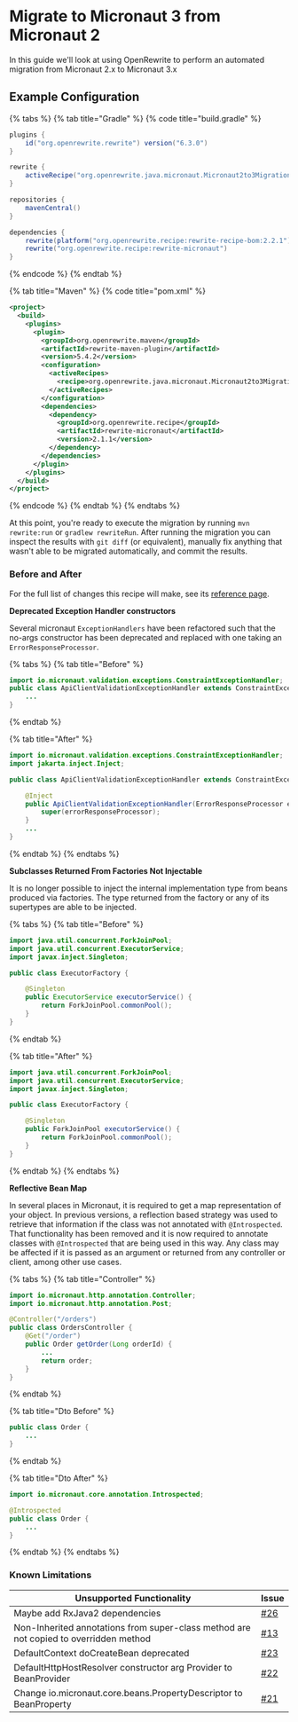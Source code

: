 # Migrate to Micronaut 3 from Micronaut 2

In this guide we'll look at using OpenRewrite to perform an automated migration from Micronaut 2.x to Micronaut 3.x

## Example Configuration

{% tabs %}
{% tab title="Gradle" %}
{% code title="build.gradle" %}
```groovy
plugins {
    id("org.openrewrite.rewrite") version("6.3.0")
}

rewrite {
    activeRecipe("org.openrewrite.java.micronaut.Micronaut2to3Migration")
}

repositories {
    mavenCentral()
}

dependencies {
    rewrite(platform("org.openrewrite.recipe:rewrite-recipe-bom:2.2.1"))
    rewrite("org.openrewrite.recipe:rewrite-micronaut")
}
```
{% endcode %}
{% endtab %}

{% tab title="Maven" %}
{% code title="pom.xml" %}
```xml
<project>
  <build>
    <plugins>
      <plugin>
        <groupId>org.openrewrite.maven</groupId>
        <artifactId>rewrite-maven-plugin</artifactId>
        <version>5.4.2</version>
        <configuration>
          <activeRecipes>
            <recipe>org.openrewrite.java.micronaut.Micronaut2to3Migration</recipe>
          </activeRecipes>
        </configuration>
        <dependencies>
          <dependency>
            <groupId>org.openrewrite.recipe</groupId>
            <artifactId>rewrite-micronaut</artifactId>
            <version>2.1.1</version>
          </dependency>
        </dependencies>
      </plugin>
    </plugins>
  </build>
</project>
```
{% endcode %}
{% endtab %}
{% endtabs %}

At this point, you're ready to execute the migration by running `mvn rewrite:run` or `gradlew rewriteRun`. After running the migration you can inspect the results with `git diff` (or equivalent), manually fix anything that wasn't able to be migrated automatically, and commit the results.

### Before and After

For the full list of changes this recipe will make, see its [reference page](/reference/recipes/java/micronaut/micronaut2to3migration.md).

**Deprecated Exception Handler constructors**

Several micronaut `ExceptionHandlers` have been refactored such that the no-args constructor has been deprecated and replaced with one taking an `ErrorResponseProcessor`.

{% tabs %}
{% tab title="Before" %}
```java
import io.micronaut.validation.exceptions.ConstraintExceptionHandler;
public class ApiClientValidationExceptionHandler extends ConstraintExceptionHandler {
    ...
}
```
{% endtab %}

{% tab title="After" %}
```java
import io.micronaut.validation.exceptions.ConstraintExceptionHandler;
import jakarta.inject.Inject;

public class ApiClientValidationExceptionHandler extends ConstraintExceptionHandler {

    @Inject
    public ApiClientValidationExceptionHandler(ErrorResponseProcessor errorResponseProcessor) {
        super(errorResponseProcessor);
    }
    ...
}
```
{% endtab %}
{% endtabs %}

**Subclasses Returned From Factories Not Injectable**

It is no longer possible to inject the internal implementation type from beans produced via factories. The type returned from the factory or any of its supertypes are able to be injected.

{% tabs %}
{% tab title="Before" %}
```java
import java.util.concurrent.ForkJoinPool;
import java.util.concurrent.ExecutorService;
import javax.inject.Singleton;

public class ExecutorFactory {

    @Singleton
    public ExecutorService executorService() {
        return ForkJoinPool.commonPool();
    }
}
```
{% endtab %}

{% tab title="After" %}
```java
import java.util.concurrent.ForkJoinPool;
import java.util.concurrent.ExecutorService;
import javax.inject.Singleton;

public class ExecutorFactory {

    @Singleton
    public ForkJoinPool executorService() {
        return ForkJoinPool.commonPool();
    }
}
```
{% endtab %}
{% endtabs %}

**Reflective Bean Map**

In several places in Micronaut, it is required to get a map representation of your object. In previous versions, a reflection based strategy was used to retrieve that information if the class was not annotated with `@Introspected`. That functionality has been removed and it is now required to annotate classes with `@Introspected` that are being used in this way. Any class may be affected if it is passed as an argument or returned from any controller or client, among other use cases.

{% tabs %}
{% tab title="Controller" %}
```java
import io.micronaut.http.annotation.Controller;
import io.micronaut.http.annotation.Post;

@Controller("/orders")
public class OrdersController {
    @Get("/order")
    public Order getOrder(Long orderId) {
        ...
        return order;
    }
}
```
{% endtab %}

{% tab title="Dto Before" %}
```java
public class Order {
    ...
}
```
{% endtab %}

{% tab title="Dto After" %}
```java
import io.micronaut.core.annotation.Introspected;

@Introspected
public class Order {
    ...
}
```
{% endtab %}
{% endtabs %}

### Known Limitations

| Unsupported Functionality                                                            | Issue                                                             |
| ------------------------------------------------------------------------------------ | ----------------------------------------------------------------- |
| Maybe add RxJava2 dependencies                                                       | [#26](https://github.com/openrewrite/rewrite-micronaut/issues/26) |
| Non-Inherited annotations from super-class method are not copied to overridden method | [#13](https://github.com/openrewrite/rewrite-micronaut/issues/13) |
| DefaultContext doCreateBean deprecated                                               | [#23](https://github.com/openrewrite/rewrite-micronaut/issues/23) |
| DefaultHttpHostResolver constructor arg Provider to BeanProvider                     | [#22](https://github.com/openrewrite/rewrite-micronaut/issues/22) |
| Change io.micronaut.core.beans.PropertyDescriptor to BeanProperty                    | [#21](https://github.com/openrewrite/rewrite-micronaut/issues/21) |
